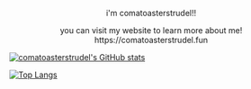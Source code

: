 <p style="text-align:center"> i'm comatoasterstrudel!! </p>

<p style="text-align:center"> you can visit my website to learn more about me! https://comatoasterstrudel.fun </p>

[![comatoasterstrudel's GitHub stats](https://github-readme-stats.vercel.app/api?username=comatoasterstrudel)](https://github.com/anuraghazra/github-readme-stats)

[![Top Langs](https://github-readme-stats.vercel.app/api/top-langs/?username=comatoasterstrudel)](https://github.com/anuraghazra/github-readme-stats)
